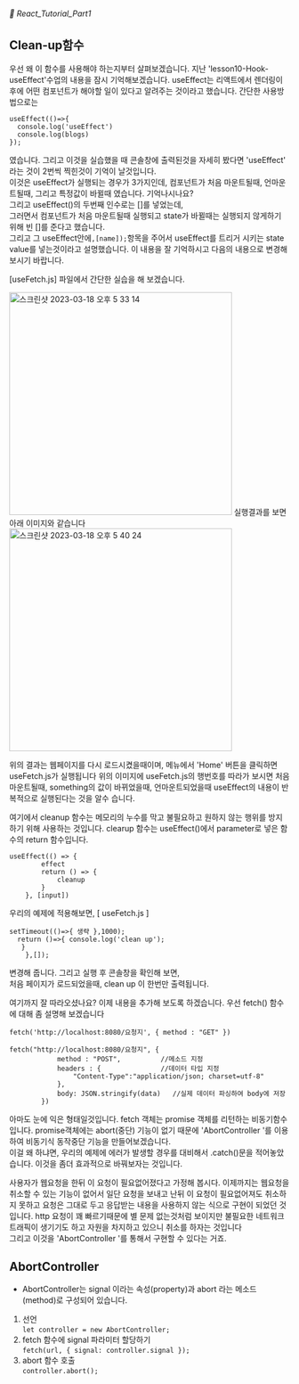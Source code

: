 ###### 🌵 React_Tutorial_Part1

## Clean-up함수
우선 왜 이 함수를 사용해야 하는지부터 살펴보겠습니다. 지난 'lesson10-Hook-useEffect'수업의 내용을 잠시 기억해보겠습니다.
useEffect는 리액트에서 렌더링이후에 어떤 컴포넌트가 해야할 일이 있다고 알려주는 것이라고 했습니다.  간단한 사용방법으로는 
```
useEffect(()=>{
  console.log('useEffect')
  console.log(blogs)
});
```    
였습니다.  그리고 이것을 실습했을 때 콘솔창에 출력된것을 자세히 봤다면 'useEffect' 라는 것이 2번씩 찍힌것이 기억이 날것입니다.   
이것은 useEffect가 실행되는 경우가 3가지인데, 컴포넌트가 처음 마운트될때, 언마운트될때, 그리고 특정값이 바뀔때 였습니다.
기억나시나요?   
그리고 useEffect()의 두번째 인수로는 []를 넣었는데,   
그러면서  컴포넌트가 처음 마운트될때 실행되고 state가 바뀔때는 실행되지 않게하기 위해 빈 []를 준다고 했습니다.   
그리고 그 useEffect안에```,[name]);```항목을 주어서 useEffect를 트리거 시키는 state value를 넣는것이라고 설명했습니다. 이 내용을 잘 기억하시고 다음의 내용으로 변경해 보시기 바랍니다.  

[useFetch.js] 파일에서 간단한 실습을 해 보겠습니다. 

<img width="400" alt="스크린샷 2023-03-18 오후 5 33 14" src="https://user-images.githubusercontent.com/48478079/226095014-3abb7326-2fda-40ed-b5ef-a0aec728f4a1.png">
실행결과를 보면 아래 이미지와 같습니다 

<img width="400" alt="스크린샷 2023-03-18 오후 5 40 24" src="https://user-images.githubusercontent.com/48478079/226095076-fc431b52-225d-4bf2-a6ec-2ec513aafc92.png">

위의 결과는 웹페이지를 다시 로드시켰을때이며, 메뉴에서 'Home' 버튼을 클릭하면 useFetch.js가 실행됩니다 위의 이미지에 useFetch.js의 행번호를 따라가 보시면 처음마운트될때, something의 값이 바뀌었을때, 언마운트되었을때 useEffect의 내용이 반복적으로 실행된다는 것을 알수 습니다.  

여기에서 cleanup 함수는 메모리의 누수를 막고 불필요하고 원하지 않는 행위를 방지하기 위해 사용하는 것입니다. 
clearup 함수는 useEffect()에서 parameter로 넣은 함수의 return 함수입니다. 
```
useEffect(() => {
        effect
        return () => {
            cleanup
        }
    }, [input])
```
우리의 예제에 적용해보면,  [ useFetch.js ]
``` 
setTimeout(()=>{ 생략 },1000); 
  return ()=>{ console.log('clean up');
   }
    },[]);
  ```    
 변경해 줍니다. 그리고 실행 후 콘솔창을 확인해 보면,   
 처음 페이지가 로드되었을때, clean up 이 한번만 출력됩니다. 
 
여기까지 잘 따라오셨나요?  이제 내용을 추가해 보도록 하겠습니다. 
우선 fetch() 함수에 대해 좀 설명해 보겠습니다   
``` 
fetch('http://localhost:8080/요청지', { method : "GET" })   

fetch("http://localhost:8080/요청지", {
            method : "POST",          //메소드 지정
            headers : {               //데이터 타입 지정
                "Content-Type":"application/json; charset=utf-8"
            },
            body: JSON.stringify(data)   //실제 데이터 파싱하여 body에 저장
        })
```   
아마도 눈에 익은 형태일것입니다. 
fetch 객체는 promise 객체를 리턴하는 비동기함수입니다. promise객체에는 abort(중단) 기능이 없기 때문에 'AbortController '를 이용하여 비동기식 동작중단 기능을 만들어보겠습니다.  
이걸 왜 하냐면, 우리의 예제에 에러가 발생할 경우를 대비해서 .catch()문을 적어놓았습니다.  이것을 좀더 효과적으로 바꿔보자는 것입니다.  

사용자가 웹요청을 한뒤 이 요청이 필요없어졌다고 가정해 봅시다. 이제까지는 웹요청을 취소할 수 있는 기능이 없어서 일단 요청을 보내고 난뒤 이 요청이 필요없어져도 취소하지 못하고 요청은 그대로 두고 응답받는 내용을 사용하지 않는 식으로 구현이 되었던 것입니다. http 요청이 꽤 빠르기때문에 별 문제 없는것처럼 보이지만 불필요한 네트워크 트래픽이 생기기도 하고 자원을 차지하고 있으니 취소를 하자는 것입니다   
그리고 이것을 'AbortController '를 통해서 구현할 수 있다는 거죠.


## AbortController 
- AbortController는 signal 이라는 속성(property)과 abort 라는 메소드(method)로 구성되어 있습니다. 

1. 선언  
  ``` let controller = new AbortController; ```   
2. fetch 함수에 signal 파라미터 할당하기  
    ``` fetch(url, { signal: controller.signal }); ```   
3. abort 함수 호출   
``` controller.abort(); ```   


